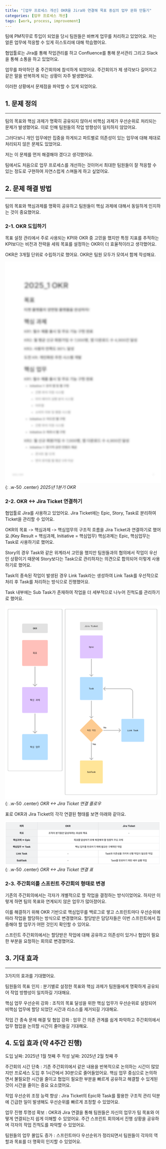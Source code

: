 ```yaml
---
title: "[업무 프로세스 개선] OKR을 Jira와 연결해 목표 중심의 업무 문화 만들기"
categories: [업무 프로세스 개선]
tags: [work, process, improvement]
---
```


팀에 PM직무로 투입이 되었을 당시 팀원들은 바쁘게 업무를 처리하고 있었어요. 저는 얼른 업무에 적응할 수 있게 히스토리에 대해 학습했어요.

협업툴로는 Jira를 통해 작업관리를 하고 Confluence를 통해 문서관리 그리고 Slack을 통해 소통을 하고 있었어요.

업무를 파악하던 중 주간회의에 참석하게 되었어요. 주간회의가 제 생각보다 길어지고 같은 말을 반복하게 되는 상황이 자주 발생했어요.

이러한 상황에서 문제점을 파악할 수 있게 되었어요.

## 1. 문제 정의
---
팀의 목표와 핵심 과제가 명확히 공유되지 않아서 비핵심 과제가 우선순위로 처리되는 문제가 발생했어요. 이로 인해 팀원들의 작업 방향성이 일치하지 않았어요.

그러다보니 개인 업무에만 집중을 하게되고 파트별로 의존성이 있는 업무에 대해 제대로 처리되지 않은 문제도 있었어요.

저는 이 문제를 먼저 해결해야 겠다고 생각했어요. 

팀에서도 처음으로 업무 프로세스를 개선하는 것이어서 최대한 팀원들이 잘 적응할 수 있는 정도로 구현하여 자연스럽게 스며들게 하고 싶었어요.

## 2. 문제 해결 방법
---
팀의 목표와 핵심과제를 명확히 공유하고 팀원들이 핵심 과제에 대해서 동일하게 인지하는 것이 중요했어요.

### 2-1. OKR 도입하기

목표 설정 관리에서 주로 사용되는 KPI와 OKR 중 고민을 했지만 특정 지표를 추적하는 KPI보다는 비전과 전략을 세워 목표를 설정하는 OKR이 더 효율적이라고 생각했어요.

OKR은 3개월 단위로 수립하기로 했어요. OKR은 팀원 모두가 모여서 함께 작성해요.

![Desktop View](/assets/img/posts/2024-11-24-work-process-improvement-1/2024-11-24-work-process-improvement-1-1.png){: .w-50 .center}
_2025년 1분기 OKR_

### 2-2. OKR <-> Jira Ticket 연결하기

협업툴로 Jira를 사용하고 있었어요. Jira Ticket에는 Epic, Story, Task로 분리하여 Ticket을 관리할 수 있어요.

OKR의 목표 -> 핵심과제 -> 핵심업무의 구조적 흐름을 Jira Ticket과 연결하기로 했어요.(Key Result = 핵심과제, Initiative = 핵심업무) 핵심과제는 Epic, 핵심업무는 Task로 사용하기로 했어요.

Story의 경우 Task와 같은 위계라서 고민을 했지만 팀원들과의 협의에서 작업이 우선인 상황이기 때문에 Story보다는 Task으로 관리하자는 의견으로 합의되어 이렇게 사용하기로 했어요.

Task의 종속된 작업이 발생된 경우 Link Task라는 생성하여 Link Task를 우선적으로 처리 후 Task를 처리하는 방식으로 진행했어요.

Task 내부에는 Sub Task가 존재하여 작업을 더 세부적으로 나누어 진척도를 관리하기로 했어요.

![Desktop View](/assets/img/posts/2024-11-24-work-process-improvement-1/2024-11-24-work-process-improvement-1-2.png){: .w-50 .center}
_OKR <-> Jira Ticket 연결 플로우_

표로 OKR과 Jira Ticket의 각각 연결된 형태를 보면 아래와 같아요.

![Desktop View](/assets/img/posts/2024-11-24-work-process-improvement-1/2024-11-24-work-process-improvement-1-3.png){: .w-50 .center}
_OKR <-> Jira Ticket 연결 표_

### 2-3. 주간회의를 스프린트 주간회의 형태로 변경

기존의 주간회의에서는 각자가 개별적으로 할 작업을 결정하는 방식이었어요. 하지만 이렇게 하면 팀의 목표와 연계되지 않은 업무가 많아졌어요.

이를 해결하기 위해 OKR 기반으로 핵심업무를 백로그로 쌓고 스프린트마다 우선순위에 따라 작업을 할당하는 방식으로 변경했어요. 할당받은 담당자들은 이번 스프린트에서 집중해야 할 업무가 어떤 것인지 확인할 수 있어요.

스프린트 주간회의에서는 할당받은 작업에 대해 공유하고 의존성이 있거나 협업이 필요한 부분을 요청하는 회의로 변경했어요.


## 3. 기대 효과
---
3가지의 효과를 기대했어요.

팀원들의 목표 인지
: 분기별로 설정한 목표와 핵심 과제가 팀원들에게 명확하게 공유되어 작업 방향성이 일치하길 기대해요.

핵심 업무 우선순위 강화
: 조직의 목표 달성을 위한 핵심 업무가 우선순위로 설정되어 비핵심 업무에 할당 되었던 시간과 리소스를 제거되길 기대해요.

작업 간 종속 문제 해결 및 협업 강화
: 업무 간 의존 관계를 쉽게 파악하고 주간회의에서 업무 협업을 논의할 시간이 줄어들길 기대해요.

## 4. 도입 효과 (약 4주간 진행)

도입 날짜: 2025년 1월 첫째 주
작성 날짜: 2025년 2월 첫째 주

주간회의 시간 단축
: 기존 주간회의에서 같은 내용을 반복적으로 논의하는 시간이 많았지만 프로세스 도입 후 1시간에서 30분으로 줄어들었어요. 핵심 업무 중심으로 논의하면서 불필요한 시간을 줄이고 협업이 필요한 부분을 빠르게 공유하고 해결할 수 있게된 것이 시간을 줄이는 중요 요소였어요.

작업 우선순위 조정 능력 향상
: Jira Ticket의 Epic와 Task를 활용한 구조적 관리 덕분에 긴급한 일이 발생해도 우선순위를 빠르게 조정할 수 있었어요.

업무 진행 투명성 확보
: OKR과 Jira 연결을 통해 팀원들은 자신의 업무가 팀 목표와 어떻게 연결되는지 쉽게 이해할 수 있었어요. 주간 스프린트 회의에서 진행 상황을 공유하며 각자의 작업 진척도를 파악할 수 있었어요.

팀원들의 업무 몰입도 증가
: 스프린트마다 우선순위가 정리되면서 팀원들이 각자의 역할과 목표를 더 명확히 인지할 수 있었어요.

